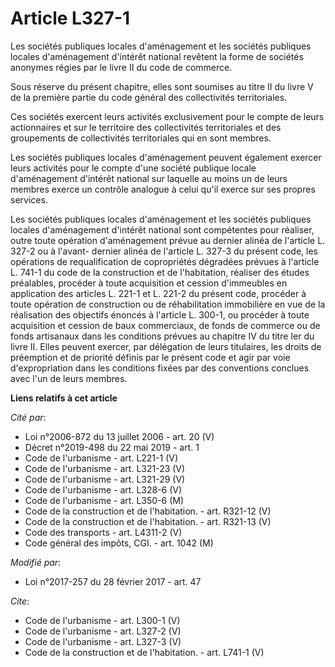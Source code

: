 # Article L327-1

Les sociétés publiques locales d'aménagement et les sociétés publiques locales d'aménagement d'intérêt national revêtent la
forme de sociétés anonymes régies par le livre II du code de commerce. 

Sous réserve du présent chapitre, elles sont soumises au titre II du livre V de la première partie du code général des
collectivités territoriales. 

Ces sociétés exercent leurs activités exclusivement pour le compte de leurs actionnaires et sur le territoire des
collectivités territoriales et des groupements de collectivités territoriales qui en sont membres. 

Les sociétés publiques locales d'aménagement peuvent également exercer leurs activités pour le compte d'une société publique
locale d'aménagement d'intérêt national sur laquelle au moins un de leurs membres exerce un contrôle analogue à celui qu'il
exerce sur ses propres services. 

Les sociétés publiques locales d'aménagement et les sociétés publiques locales d'aménagement d'intérêt national sont
compétentes pour réaliser, outre toute opération d'aménagement prévue au dernier alinéa de l'article L. 327-2 ou à l'avant-
dernier alinéa de l'article L. 327-3 du présent code, les opérations de requalification de copropriétés dégradées prévues à
l'article L. 741-1 du code de la construction et de l'habitation, réaliser des études préalables, procéder à toute
acquisition et cession d'immeubles en application des articles L. 221-1 et L. 221-2 du présent code, procéder à toute
opération de construction ou de réhabilitation immobilière en vue de la réalisation des objectifs énoncés à l'article L.
300-1, ou procéder à toute acquisition et cession de baux commerciaux, de fonds de commerce ou de fonds artisanaux dans les
conditions prévues au chapitre IV du titre Ier du livre II. Elles peuvent exercer, par délégation de leurs titulaires, les
droits de préemption et de priorité définis par le présent code et agir par voie d'expropriation dans les conditions fixées
par des conventions conclues avec l'un de leurs membres.

**Liens relatifs à cet article**

_Cité par_:

  - Loi n°2006-872 du 13 juillet 2006 - art. 20 (V)
  - Décret n°2019-498 du 22 mai 2019 - art. 1
  - Code de l'urbanisme - art. L221-1 (V)
  - Code de l'urbanisme - art. L321-23 (V)
  - Code de l'urbanisme - art. L321-29 (V)
  - Code de l'urbanisme - art. L328-6 (V)
  - Code de l'urbanisme - art. L350-6 (M)
  - Code de la construction et de l'habitation. - art. R321-12 (V)
  - Code de la construction et de l'habitation. - art. R321-13 (V)
  - Code des transports - art. L4311-2 (V)
  - Code général des impôts, CGI. - art. 1042 (M)

_Modifié par_:

  - Loi n°2017-257 du 28 février 2017 - art. 47

_Cite_:

  - Code de l'urbanisme - art. L300-1 (V)
  - Code de l'urbanisme - art. L327-2 (V)
  - Code de l'urbanisme - art. L327-3 (V)
  - Code de la construction et de l'habitation. - art. L741-1 (V)
